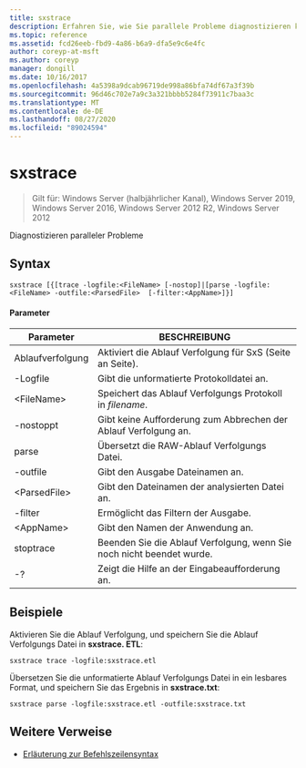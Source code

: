 ```yaml
---
title: sxstrace
description: Erfahren Sie, wie Sie parallele Probleme diagnostizieren können.
ms.topic: reference
ms.assetid: fcd26eeb-fbd9-4a86-b6a9-dfa5e9c6e4fc
author: coreyp-at-msft
ms.author: coreyp
manager: dongill
ms.date: 10/16/2017
ms.openlocfilehash: 4a5398a9dcab96719de998a86bfa74df67a3f39b
ms.sourcegitcommit: 96d46c702e7a9c3a321bbbb5284f73911c7baa3c
ms.translationtype: MT
ms.contentlocale: de-DE
ms.lasthandoff: 08/27/2020
ms.locfileid: "89024594"
---
```

# <a name="sxstrace"></a>sxstrace

> Gilt für: Windows Server (halbjährlicher Kanal), Windows Server 2019, Windows Server 2016, Windows Server 2012 R2, Windows Server 2012

Diagnostizieren paralleler Probleme

## <a name="syntax"></a>Syntax
```
sxstrace [{[trace -logfile:<FileName> [-nostop]|[parse -logfile:<FileName> -outfile:<ParsedFile>  [-filter:<AppName>]}]
```

#### <a name="parameters"></a>Parameter
|Parameter|BESCHREIBUNG|
|-------|--------|
|Ablaufverfolgung|Aktiviert die Ablauf Verfolgung für SxS (Seite an Seite).|
|-Logfile|Gibt die unformatierte Protokolldatei an.|
|\<FileName>|Speichert das Ablauf Verfolgungs Protokoll in *filename*.|
|-nostoppt|Gibt keine Aufforderung zum Abbrechen der Ablauf Verfolgung an.|
|parse|Übersetzt die RAW-Ablauf Verfolgungs Datei.|
|-outfile|Gibt den Ausgabe Dateinamen an.|
|\<ParsedFile>|Gibt den Dateinamen der analysierten Datei an.|
|-filter|Ermöglicht das Filtern der Ausgabe.|
|\<AppName>|Gibt den Namen der Anwendung an.|
|stoptrace|Beenden Sie die Ablauf Verfolgung, wenn Sie noch nicht beendet wurde.|
|-?|Zeigt die Hilfe an der Eingabeaufforderung an.|

## <a name="examples"></a>Beispiele
Aktivieren Sie die Ablauf Verfolgung, und speichern Sie die Ablauf Verfolgungs Datei in **sxstrace. ETL**:
```
sxstrace trace -logfile:sxstrace.etl
```
Übersetzen Sie die unformatierte Ablauf Verfolgungs Datei in ein lesbares Format, und speichern Sie das Ergebnis in **sxstrace.txt**:
```
sxstrace parse -logfile:sxstrace.etl -outfile:sxstrace.txt
```

## <a name="additional-references"></a>Weitere Verweise
- [Erläuterung zur Befehlszeilensyntax](command-line-syntax-key.md)


